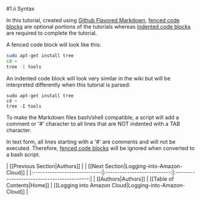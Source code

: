 #1.ii Syntax

In this tutorial, created using [Github Flavored Markdown](https://help.github.com/articles/github-flavored-markdown), [fenced code blocks](https://help.github.com/articles/github-flavored-markdown/#fenced-code-blocks) are optional portions of the tutorials whereas [indented code blocks](http://daringfireball.net/projects/markdown/syntax#precode) are required to complete the tutorial.

A fenced code block will look like this:
```bash
sudo apt-get install tree
cd ~
tree -I tools 
```

An indented code block will look very similar in the wiki but will be interpreted differently when this tutorial is parsed:

    sudo apt-get install tree
    cd ~
    tree -I tools 

To make the Markdown files bash/shell compatible, a script will add a comment or '#' character to all lines that are NOT indented with a TAB character.

In text form, all lines starting with a '#' are comments and will not be executed.  Therefore, [fenced code blocks](https://help.github.com/articles/github-flavored-markdown/#fenced-code-blocks) will be ignored when converted to a bash script.

| [[Previous Section|Authors]] |                             | [[Next Section|Logging-into-Amazon-Cloud]] |
|:----------------------------:|:---------------------------:|:------------------------------------------:|
| [[Authors|Authors]]          | [[Table of Contents|Home]]  | [[Logging into Amazon Cloud|Logging-into-Amazon-Cloud]]       |

